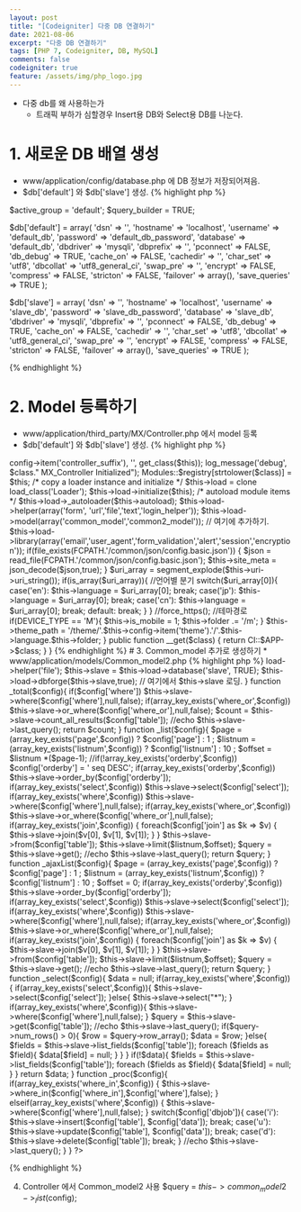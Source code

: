 ```yaml
---
layout: post
title: "[Codeigniter] 다중 DB 연결하기"
date: 2021-08-06
excerpt: "다중 DB 연결하기"
tags: [PHP 7, Codeigniter, DB, MySQL]
comments: false
codeigniter: true
feature: /assets/img/php_logo.jpg
---
```


* 다중 db를 왜 사용하는가
  * 트래픽 부하가 심할경우 Insert용 DB와 Select용 DB를 나눈다.


# 1. 새로운 DB 배열 생성
* www/application/config/database.php 에 DB 정보가 저장되어져음.
* $db['default'] 와 $db['slave'] 생성.
{% highlight php %}

$active_group = 'default'; 
$query_builder = TRUE;

$db['default'] = array(
	'dsn'	=> '',
	'hostname' => 'localhost',
	'username' => 'default_db',
	'password' => 'default_db_password',
	'database' => 'default_db',
	'dbdriver' => 'mysqli',
	'dbprefix' => '',
	'pconnect' => FALSE,
	'db_debug' => TRUE,
	'cache_on' => FALSE,
	'cachedir' => '',
	'char_set' => 'utf8',
	'dbcollat' => 'utf8_general_ci',
	'swap_pre' => '',
	'encrypt' => FALSE,
	'compress' => FALSE,
	'stricton' => FALSE,
	'failover' => array(),
	'save_queries' => TRUE
);


$db['slave'] = array(
	'dsn'	=> '',
	'hostname' => 'localhost',
	'username' => 'slave_db',
	'password' => 'slave_db_password',
	'database' => 'slave_db',
	'dbdriver' => 'mysqli',
	'dbprefix' => '',
	'pconnect' => FALSE,
	'db_debug' => TRUE,
	'cache_on' => FALSE,
	'cachedir' => '',
	'char_set' => 'utf8',
	'dbcollat' => 'utf8_general_ci',
	'swap_pre' => '',
	'encrypt' => FALSE,
	'compress' => FALSE,
	'stricton' => FALSE,
	'failover' => array(),
	'save_queries' => TRUE
);

{% endhighlight %}

# 2. Model 등록하기
* www/application/third_party/MX/Controller.php 에서 model 등록
* $db['default'] 와 $db['slave'] 생성.
{% highlight php %}
<?php (defined('BASEPATH')) OR exit('No direct script access allowed');

require dirname(__FILE__).'/Base.php';

class MX_Controller 
{
	public $autoload = array();
	public $language  = 'kr';
	public $folder;
	public $is_mobile = 0;
	public $theme_path;
	public $nike_theme_path;
	public $module;
	public $site_meta=array(); //사이트전체 메타정보
	public $meta=array(); //메뉴 메타정보
	public $mid;

	
	public function __construct() 
	{
		$class = str_replace(CI::$APP->config->item('controller_suffix'), '', get_class($this));
		log_message('debug', $class." MX_Controller Initialized");
		Modules::$registry[strtolower($class)] = $this;	
		
		/* copy a loader instance and initialize */
		$this->load = clone load_class('Loader');
		$this->load->initialize($this);	
	
		/* autoload module items */
		
		$this->load->_autoloader($this->autoload);
		$this->load->helper(array('form', 'url','file','text','login_helper'));
		$this->load->model(array('common_model','common2_model'));  // 여기에 추가하기.
		$this->load->library(array('email','user_agent','form_validation','alert','session','encryption'));
		
		if(file_exists(FCPATH.'/common/json/config.basic.json'))
		{
			$json = read_file(FCPATH.'/common/json/config.basic.json');
			$this->site_meta = json_decode($json,true);
		}

		$uri_array = segment_explode($this->uri->uri_string());		
		if(is_array($uri_array)){ //언어별 분기
			switch($uri_array[0]){
				case('en'):
					$this->language = $uri_array[0];
				break;
				case('jp'):
					$this->language = $uri_array[0];
				break;
				case('cn'):
					$this->language = $uri_array[0];
				break;
				default:
				break;
			}
		}
		
		//force_https();
		
		//테마경로
		if(DEVICE_TYPE == 'M'){
			$this->is_mobile = 1;	
			$this->folder .= '/m';
		}

		$this->theme_path = '/theme/'.$this->config->item('theme').'/'.$this->language.$this->folder;

	}
	
	
	public function __get($class) 
	{
		return CI::$APP->$class;
	}
}

{% endhighlight %}


# 3. Common_model 추가로 생성하기
* www/application/models/Common_model2.php 
{% highlight php %}
<?php if (!defined('BASEPATH')) exit('No direct script access allowed');
 
class common2_model extends CI_Model {

	//모델 생성자 호출
	function __construct(){
		parent::__construct();
		$this->load->helper('file');
		$this->slave = $this->load->database('slave', TRUE);
		$this->load->dbforge($this->slave,true);   // 여기에서  $this->slave 로딩.
		
	} 

	function _total($config){
		if($config['where']) $this->slave->where($config['where'],null,false);
		if(array_key_exists('where_or',$config))  $this->slave->or_where($config['where_or'],null,false);
		$count = $this->slave->count_all_results($config['table']);
		//echo $this->slave->last_query();
		return $count;
	}
	
	function _list($config){
	
		$page = (array_key_exists('page',$config)) ? $config['page'] : 1 ;
		$listnum = (array_key_exists('listnum',$config)) ? $config['listnum'] : 10 ;
		$offset = $listnum *($page-1);
		//if(!array_key_exists('orderby',$config)) $config['orderby'] = ' seq DESC'; 
		if(array_key_exists('orderby',$config)) $this->slave->order_by($config['orderby']);
		if(array_key_exists('select',$config)) $this->slave->select($config['select']);
		if(array_key_exists('where',$config))  $this->slave->where($config['where'],null,false);
		if(array_key_exists('where_or',$config))  $this->slave->or_where($config['where_or'],null,false);
		if(array_key_exists('join',$config))
		{  
			foreach($config['join'] as $k => $v)
			{	
				$this->slave->join($v[0], $v[1], $v[1]);
			}
		}
		$this->slave->from($config['table']);
		$this->slave->limit($listnum,$offset);
		$query = $this->slave->get();
		//echo $this->slave->last_query();
		return $query;
	}

	function _ajaxList($config){
		
		$page = (array_key_exists('page',$config)) ? $config['page'] : 1 ;
		$listnum = (array_key_exists('listnum',$config)) ? $config['listnum'] : 10 ;
		$offset = 0;
		
		if(array_key_exists('orderby',$config)) $this->slave->order_by($config['orderby']);
		if(array_key_exists('select',$config)) $this->slave->select($config['select']);
		if(array_key_exists('where',$config))  $this->slave->where($config['where'],null,false);
		if(array_key_exists('where_or',$config))  $this->slave->or_where($config['where_or'],null,false);
		if(array_key_exists('join',$config))
		{  
			foreach($config['join'] as $k => $v)
			{	
				$this->slave->join($v[0], $v[1], $v[1]);
			}
		}
		$this->slave->from($config['table']);
		$this->slave->limit($listnum,$offset);
		$query = $this->slave->get();
		//echo $this->slave->last_query();
		return $query;
	}

	function _select($config){
		$data = null;
		if(array_key_exists('where',$config)){ 
			if(array_key_exists('select',$config)){ 
				$this->slave->select($config['select']);
			}else{
				$this->slave->select("*");
			}
			
			if(array_key_exists('where',$config)){ 
				$this->slave->where($config['where'],null,false);
			}
			
			$query = $this->slave->get($config['table']);
			//echo $this->slave->last_query();
			if($query->num_rows() > 0){
				$row = $query->row_array();
				$data = $row;
			}else{
				$fields = $this->slave->list_fields($config['table']);
				foreach ($fields as $field){
				   $data[$field] = null;
				}
			}
		}
		
		if(!$data){
			$fields = $this->slave->list_fields($config['table']);
			foreach ($fields as $field){
			   $data[$field] = null;
			}
		}
		return $data;
	}

	function _proc($config){
		
		if(array_key_exists('where_in',$config))
		{
			$this->slave->where_in($config['where_in'],$config['where'],false);
		}
		elseif(array_key_exists('where',$config))
		{
			$this->slave->where($config['where'],null,false);
		}
		
		switch($config['dbjob']){
			case('i'):
				$this->slave->insert($config['table'], $config['data']);
			break;
			case('u'):
				$this->slave->update($config['table'], $config['data']);
			break;
			case('d'):
				$this->slave->delete($config['table']);
			break;
			
		}
		//echo $this->slave->last_query();
		
	}
	
}
?>

{% endhighlight %}


4. Controller 에서 Common_model2 사용
 $query = $this->common_model2->_list($config);
